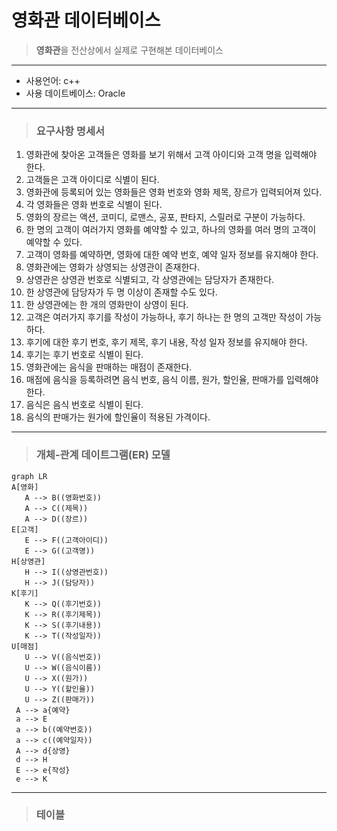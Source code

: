 # 영화관 데이터베이스
> **영화관**을 전산상에서 실제로 구현해본 데이터베이스
___
* 사용언어: c++
* 사용 데이트베이스: Oracle
___
>### 요구사항 명세서

1. 영화관에 찾아온 고객들은 영화를 보기 위해서 고객 아이디와 고객 명을 입력해야 한다.
2. 고객들은 고객 아이디로 식별이 된다.
3. 영화관에 등록되어 있는 영화들은 영화 번호와 영화 제목, 장르가 입력되어져 있다.
4. 각 영화들은 영화 번호로 식별이 된다.
5. 영화의 장르는 액션, 코미디, 로맨스, 공포, 판타지, 스릴러로 구분이 가능하다.
6. 한 명의 고객이 여러가지 영화를 예약할 수 있고, 하나의 영화를 여러 명의 고객이 예약할 수 있다.
7. 고객이 영화를 예약하면, 영화에 대한 예약 번호, 예약 일자 정보를 유지해야 한다.
8. 영화관에는 영화가 상영되는 상영관이 존재한다.
9. 상영관은 상영관 번호로 식별되고, 각 상영관에는 담당자가 존재한다.
10. 한 상영관에 담당자가 두 명 이상이 존재할 수도 있다.
11. 한 상영관에는 한 개의 영화만이 상영이 된다.
12. 고객은 여러가지 후기를 작성이 가능하나, 후기 하나는 한 명의 고객만 작성이 가능하다.
13. 후기에 대한 후기 번호, 후기 제목, 후기 내용, 작성 일자 정보를 유지해야 한다.
14. 후기는 후기 번호로 식별이 된다. 
15. 영화관에는 음식을 판매하는 매점이 존재한다.
16. 매점에 음식을 등록하려면 음식 번호, 음식 이름, 원가, 할인율, 판매가를 입력해야 한다.
17. 음식은 음식 번호로 식별이 된다.
18. 음식의 판매가는 원가에 할인율이 적용된 가격이다.
___
>### 개체-관계 데이트그램(ER) 모델

```mermaid
graph LR
A[영화]
   A --> B((영화번호))
   A --> C((제목))
   A --> D((장르))
E[고객]
   E --> F((고객아이디))
   E --> G((고객명))
H[상영관]
   H --> I((상영관번호))
   H --> J((담당자))
K[후기]
   K --> Q((후기번호))
   K --> R((후기제목))
   K --> S((후기내용))
   K --> T((작성일자))
U[매점]
   U --> V((음식번호))
   U --> W((음식이름))
   U --> X((원가))
   U --> Y((할인율))
   U --> Z((판매가))
 A --> a{예약}
 a --> E
 a --> b((예약번호))
 a --> c((예약일자))
 A --> d{상영}
 d --> H
 E --> e{작성}
 e --> K

```
___
>### 테이블
